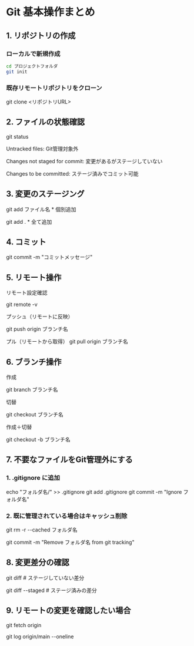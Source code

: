 # Git 基本操作まとめ

## 1. リポジトリの作成

### ローカルで新規作成
```bash
cd プロジェクトフォルダ
git init
```

### 既存リモートリポジトリをクローン
git clone <リポジトリURL>

## 2. ファイルの状態確認
git status


Untracked files: Git管理対象外

Changes not staged for commit: 変更があるがステージしていない

Changes to be committed: ステージ済みでコミット可能

## 3. 変更のステージング
git add ファイル名       * 個別追加

git add .               * 全て追加

## 4. コミット

git commit -m "コミットメッセージ"

## 5. リモート操作

リモート設定確認

git remote -v

プッシュ（リモートに反映）

git push origin ブランチ名

プル（リモートから取得）
git pull origin ブランチ名

## 6. ブランチ操作
作成

git branch ブランチ名

切替

git checkout ブランチ名

作成＋切替

git checkout -b ブランチ名

## 7. 不要なファイルをGit管理外にする
### 1. .gitignore に追加
echo "フォルダ名/" >> .gitignore
git add .gitignore
git commit -m "Ignore フォルダ名"

### 2. 既に管理されている場合はキャッシュ削除
git rm -r --cached フォルダ名

git commit -m "Remove フォルダ名 from git tracking"

## 8. 変更差分の確認
git diff            # ステージしていない差分

git diff --staged   # ステージ済みの差分

## 9. リモートの変更を確認したい場合

git fetch origin

git log origin/main --oneline
